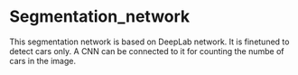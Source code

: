 # Segmentation_network
This segmentation network is based on DeepLab network. It is finetuned to detect cars only. A CNN can be connected to it for
counting the numbe of cars in the image.
